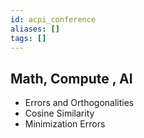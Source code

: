 ```yaml
---
id: acpi_conference
aliases: []
tags: []
---
```


## Math, Compute , AI

- Errors and Orthogonalities
- Cosine Similarity
- Minimization Errors
